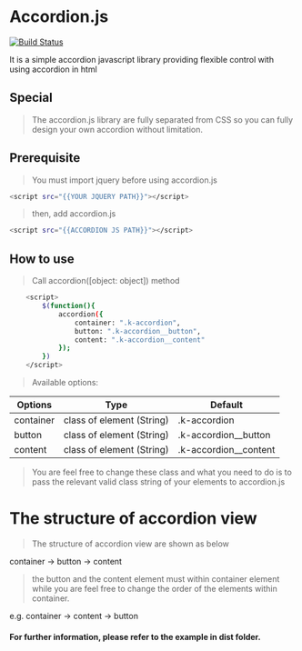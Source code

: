# Accordion.js

[![Build Status](https://travis-ci.org/joemccann/dillinger.svg?branch=master)](https://travis-ci.org/joemccann/dillinger)

It is a simple accordion javascript library providing flexible control with using accordion in html

## Special

> The accordion.js library are fully separated from CSS so you can fully design your own accordion without limitation.

## Prerequisite

> You must import jquery before using accordion.js
```sh
<script src="{{YOUR JQUERY PATH}}"></script>
```
> then, add accordion.js
```sh
<script src="{{ACCORDION JS PATH}}"></script>
```

## How to use

> Call accordion([object: object]) method
```sh
    <script>
        $(function(){
            accordion({
                container: ".k-accordion",
                button: ".k-accordion__button",
                content: ".k-accordion__content"
            });
        })
    </script>
```

> Available options: 

| Options | Type | Default | 
| ------ | ------ | ------ | 
| container | class of element (String) | .k-accordion |
| button | class of element (String) | .k-accordion__button |
| content | class of element (String) | .k-accordion__content |

> You are feel free to change these class and what you need to do is to pass the relevant valid class string of your elements to accordion.js

# The structure of accordion view

> The structure of accordion view are shown as below 

container
-> button
-> content

> the button and the content element must within container element while you are feel free to change the order of the elements within container.

e.g. 
container
    -> content
    -> button

#### For further information, please refer to the example in dist folder. 
